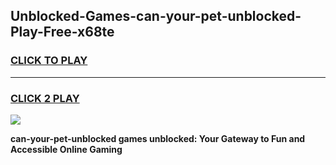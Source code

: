 
## Unblocked-Games-can-your-pet-unblocked-Play-Free-x68te
<h3>
<a href="https://premium76.site?title=can-your-pet-unblocked&ref=18A1">CLICK TO PLAY</a></h3>
<hr>

<h3>
<a href="https://premium76.site?title=can-your-pet-unblocked&ref=18A1">CLICK 2 PLAY</a>
  
</h3>

<a href="https://premium76.site?title=can-your-pet-unblocked&ref=18A1"><img src="https://clearcache.store/games.png"></a>


**can-your-pet-unblocked games unblocked: Your Gateway to Fun and Accessible Online Gaming**
